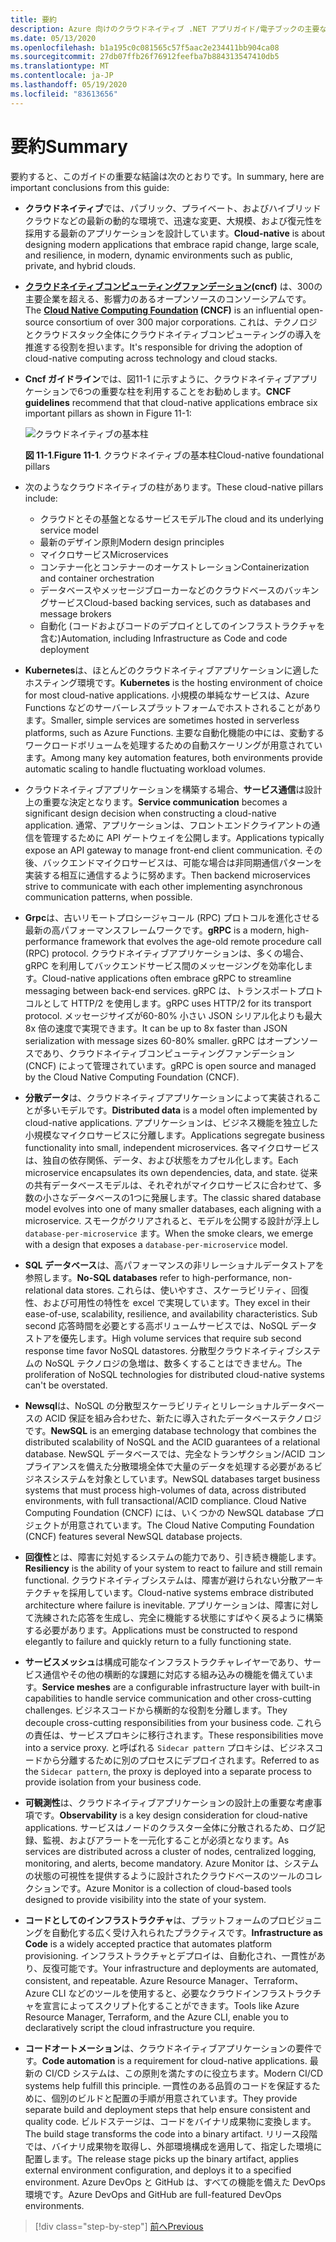 ```yaml
---
title: 要約
description: Azure 向けのクラウドネイティブ .NET アプリガイド/電子ブックの主要な結論の概要です。
ms.date: 05/13/2020
ms.openlocfilehash: b1a195c0c081565c57f5aac2e234411bb904ca08
ms.sourcegitcommit: 27db07ffb26f76912feefba7b884313547410db5
ms.translationtype: MT
ms.contentlocale: ja-JP
ms.lasthandoff: 05/19/2020
ms.locfileid: "83613656"
---
```

# <a name="summary"></a><span data-ttu-id="3248a-103">要約</span><span class="sxs-lookup"><span data-stu-id="3248a-103">Summary</span></span>

<span data-ttu-id="3248a-104">要約すると、このガイドの重要な結論は次のとおりです。</span><span class="sxs-lookup"><span data-stu-id="3248a-104">In summary, here are important conclusions from this guide:</span></span>

- <span data-ttu-id="3248a-105">**クラウドネイティブ**では、パブリック、プライベート、およびハイブリッドクラウドなどの最新の動的な環境で、迅速な変更、大規模、および復元性を採用する最新のアプリケーションを設計しています。</span><span class="sxs-lookup"><span data-stu-id="3248a-105">**Cloud-native** is about designing modern applications that embrace rapid change, large scale, and resilience, in modern, dynamic environments such as public, private, and hybrid clouds.</span></span>

- <span data-ttu-id="3248a-106">**[クラウドネイティブコンピューティングファンデーション](https://www.cncf.io/)(cncf)** は、300の主要企業を超える、影響力のあるオープンソースのコンソーシアムです。</span><span class="sxs-lookup"><span data-stu-id="3248a-106">The **[Cloud Native Computing Foundation](https://www.cncf.io/) (CNCF)** is an influential open-source consortium of over 300 major corporations.</span></span> <span data-ttu-id="3248a-107">これは、テクノロジとクラウドスタック全体にクラウドネイティブコンピューティングの導入を推進する役割を担います。</span><span class="sxs-lookup"><span data-stu-id="3248a-107">It's responsible for driving the adoption of cloud-native computing across technology and cloud stacks.</span></span>

- <span data-ttu-id="3248a-108">**Cncf ガイドライン**では、図11-1 に示すように、クラウドネイティブアプリケーションで6つの重要な柱を利用することをお勧めします。</span><span class="sxs-lookup"><span data-stu-id="3248a-108">**CNCF guidelines** recommend that that cloud-native applications embrace six important pillars as shown in Figure 11-1:</span></span>

  ![クラウドネイティブの基本柱](./media/cloud-native-foundational-pillars.png)

  <span data-ttu-id="3248a-110">**図 11-1**.</span><span class="sxs-lookup"><span data-stu-id="3248a-110">**Figure 11-1**.</span></span> <span data-ttu-id="3248a-111">クラウドネイティブの基本柱</span><span class="sxs-lookup"><span data-stu-id="3248a-111">Cloud-native foundational pillars</span></span>

- <span data-ttu-id="3248a-112">次のようなクラウドネイティブの柱があります。</span><span class="sxs-lookup"><span data-stu-id="3248a-112">These cloud-native pillars include:</span></span>
  - <span data-ttu-id="3248a-113">クラウドとその基盤となるサービスモデル</span><span class="sxs-lookup"><span data-stu-id="3248a-113">The cloud and its underlying service model</span></span>
  - <span data-ttu-id="3248a-114">最新のデザイン原則</span><span class="sxs-lookup"><span data-stu-id="3248a-114">Modern design principles</span></span>
  - <span data-ttu-id="3248a-115">マイクロサービス</span><span class="sxs-lookup"><span data-stu-id="3248a-115">Microservices</span></span>
  - <span data-ttu-id="3248a-116">コンテナー化とコンテナーのオーケストレーション</span><span class="sxs-lookup"><span data-stu-id="3248a-116">Containerization and container orchestration</span></span>
  - <span data-ttu-id="3248a-117">データベースやメッセージブローカーなどのクラウドベースのバッキングサービス</span><span class="sxs-lookup"><span data-stu-id="3248a-117">Cloud-based backing services, such as databases and message brokers</span></span>
  - <span data-ttu-id="3248a-118">自動化 (コードおよびコードのデプロイとしてのインフラストラクチャを含む)</span><span class="sxs-lookup"><span data-stu-id="3248a-118">Automation, including Infrastructure as Code and code deployment</span></span>

- <span data-ttu-id="3248a-119">**Kubernetes**は、ほとんどのクラウドネイティブアプリケーションに適したホスティング環境です。</span><span class="sxs-lookup"><span data-stu-id="3248a-119">**Kubernetes** is the hosting environment of choice for most cloud-native applications.</span></span> <span data-ttu-id="3248a-120">小規模の単純なサービスは、Azure Functions などのサーバーレスプラットフォームでホストされることがあります。</span><span class="sxs-lookup"><span data-stu-id="3248a-120">Smaller, simple services are sometimes hosted in serverless platforms, such as Azure Functions.</span></span> <span data-ttu-id="3248a-121">主要な自動化機能の中には、変動するワークロードボリュームを処理するための自動スケーリングが用意されています。</span><span class="sxs-lookup"><span data-stu-id="3248a-121">Among many key automation features, both environments provide automatic scaling to handle fluctuating workload volumes.</span></span>

- <span data-ttu-id="3248a-122">クラウドネイティブアプリケーションを構築する場合、**サービス通信**は設計上の重要な決定となります。</span><span class="sxs-lookup"><span data-stu-id="3248a-122">**Service communication** becomes a significant design decision when constructing a cloud-native application.</span></span> <span data-ttu-id="3248a-123">通常、アプリケーションは、フロントエンドクライアントの通信を管理するために API ゲートウェイを公開します。</span><span class="sxs-lookup"><span data-stu-id="3248a-123">Applications typically expose an API gateway to manage front-end client communication.</span></span> <span data-ttu-id="3248a-124">その後、バックエンドマイクロサービスは、可能な場合は非同期通信パターンを実装する相互に通信するように努めます。</span><span class="sxs-lookup"><span data-stu-id="3248a-124">Then backend microservices strive to communicate with each other implementing asynchronous communication patterns, when possible.</span></span>

- <span data-ttu-id="3248a-125">**Grpc**は、古いリモートプロシージャコール (RPC) プロトコルを進化させる最新の高パフォーマンスフレームワークです。</span><span class="sxs-lookup"><span data-stu-id="3248a-125">**gRPC** is a modern, high-performance framework that evolves the age-old remote procedure call (RPC) protocol.</span></span> <span data-ttu-id="3248a-126">クラウドネイティブアプリケーションは、多くの場合、gRPC を利用してバックエンドサービス間のメッセージングを効率化します。</span><span class="sxs-lookup"><span data-stu-id="3248a-126">Cloud-native applications often embrace gRPC to streamline messaging between back-end services.</span></span> <span data-ttu-id="3248a-127">gRPC は、トランスポートプロトコルとして HTTP/2 を使用します。</span><span class="sxs-lookup"><span data-stu-id="3248a-127">gRPC uses HTTP/2 for its transport protocol.</span></span> <span data-ttu-id="3248a-128">メッセージサイズが60-80% 小さい JSON シリアル化よりも最大8x 倍の速度で実現できます。</span><span class="sxs-lookup"><span data-stu-id="3248a-128">It can be up to 8x faster than JSON serialization with message sizes 60-80% smaller.</span></span> <span data-ttu-id="3248a-129">gRPC はオープンソースであり、クラウドネイティブコンピューティングファンデーション (CNCF) によって管理されています。</span><span class="sxs-lookup"><span data-stu-id="3248a-129">gRPC is open source and managed by the Cloud Native Computing Foundation (CNCF).</span></span>

- <span data-ttu-id="3248a-130">**分散データ**は、クラウドネイティブアプリケーションによって実装されることが多いモデルです。</span><span class="sxs-lookup"><span data-stu-id="3248a-130">**Distributed data** is a model often implemented by cloud-native applications.</span></span> <span data-ttu-id="3248a-131">アプリケーションは、ビジネス機能を独立した小規模なマイクロサービスに分離します。</span><span class="sxs-lookup"><span data-stu-id="3248a-131">Applications segregate business functionality into small, independent microservices.</span></span> <span data-ttu-id="3248a-132">各マイクロサービスは、独自の依存関係、データ、および状態をカプセル化します。</span><span class="sxs-lookup"><span data-stu-id="3248a-132">Each microservice encapsulates its own dependencies, data, and state.</span></span> <span data-ttu-id="3248a-133">従来の共有データベースモデルは、それぞれがマイクロサービスに合わせて、多数の小さなデータベースの1つに発展します。</span><span class="sxs-lookup"><span data-stu-id="3248a-133">The classic shared database model evolves into one of many smaller databases, each aligning with a microservice.</span></span> <span data-ttu-id="3248a-134">スモークがクリアされると、モデルを公開する設計が浮上し `database-per-microservice` ます。</span><span class="sxs-lookup"><span data-stu-id="3248a-134">When the smoke clears, we emerge with a design that exposes a `database-per-microservice` model.</span></span>

- <span data-ttu-id="3248a-135">**SQL データベース**は、高パフォーマンスの非リレーショナルデータストアを参照します。</span><span class="sxs-lookup"><span data-stu-id="3248a-135">**No-SQL databases** refer to high-performance, non-relational data stores.</span></span> <span data-ttu-id="3248a-136">これらは、使いやすさ、スケーラビリティ、回復性、および可用性の特性を excel で実現しています。</span><span class="sxs-lookup"><span data-stu-id="3248a-136">They excel in their ease-of-use, scalability, resilience, and availability characteristics.</span></span> <span data-ttu-id="3248a-137">Sub second 応答時間を必要とする高ボリュームサービスでは、NoSQL データストアを優先します。</span><span class="sxs-lookup"><span data-stu-id="3248a-137">High volume services that require sub second response time favor NoSQL datastores.</span></span> <span data-ttu-id="3248a-138">分散型クラウドネイティブシステムの NoSQL テクノロジの急増は、数多くすることはできません。</span><span class="sxs-lookup"><span data-stu-id="3248a-138">The proliferation of NoSQL technologies for distributed cloud-native systems can't be overstated.</span></span>

- <span data-ttu-id="3248a-139">**Newsql**は、NoSQL の分散型スケーラビリティとリレーショナルデータベースの ACID 保証を組み合わせた、新たに導入されたデータベーステクノロジです。</span><span class="sxs-lookup"><span data-stu-id="3248a-139">**NewSQL** is an emerging database technology that combines the distributed scalability of NoSQL and the ACID guarantees of a relational database.</span></span> <span data-ttu-id="3248a-140">NewSQL データベースでは、完全なトランザクション/ACID コンプライアンスを備えた分散環境全体で大量のデータを処理する必要があるビジネスシステムを対象としています。</span><span class="sxs-lookup"><span data-stu-id="3248a-140">NewSQL databases target business systems that must process high-volumes of data, across distributed environments, with full transactional/ACID compliance.</span></span> <span data-ttu-id="3248a-141">Cloud Native Computing Foundation (CNCF) には、いくつかの NewSQL database プロジェクトが用意されています。</span><span class="sxs-lookup"><span data-stu-id="3248a-141">The Cloud Native Computing Foundation (CNCF) features several NewSQL database projects.</span></span>

- <span data-ttu-id="3248a-142">**回復性**とは、障害に対処するシステムの能力であり、引き続き機能します。</span><span class="sxs-lookup"><span data-stu-id="3248a-142">**Resiliency** is the ability of your system to react to failure and still remain functional.</span></span> <span data-ttu-id="3248a-143">クラウドネイティブシステムは、障害が避けられない分散アーキテクチャを採用しています。</span><span class="sxs-lookup"><span data-stu-id="3248a-143">Cloud-native systems embrace distributed architecture where failure is inevitable.</span></span> <span data-ttu-id="3248a-144">アプリケーションは、障害に対して洗練された応答を生成し、完全に機能する状態にすばやく戻るように構築する必要があります。</span><span class="sxs-lookup"><span data-stu-id="3248a-144">Applications must be constructed to respond elegantly to failure and quickly return to a fully functioning state.</span></span>

- <span data-ttu-id="3248a-145">**サービスメッシュ**は構成可能なインフラストラクチャレイヤーであり、サービス通信やその他の横断的な課題に対応する組み込みの機能を備えています。</span><span class="sxs-lookup"><span data-stu-id="3248a-145">**Service meshes** are a configurable infrastructure layer with built-in capabilities to handle service communication and other cross-cutting challenges.</span></span> <span data-ttu-id="3248a-146">ビジネスコードから横断的な役割を分離します。</span><span class="sxs-lookup"><span data-stu-id="3248a-146">They decouple cross-cutting responsibilities from your business code.</span></span> <span data-ttu-id="3248a-147">これらの責任は、サービスプロキシに移行されます。</span><span class="sxs-lookup"><span data-stu-id="3248a-147">These responsibilities move into a service proxy.</span></span> <span data-ttu-id="3248a-148">と呼ばれる `Sidecar pattern` プロキシは、ビジネスコードから分離するために別のプロセスにデプロイされます。</span><span class="sxs-lookup"><span data-stu-id="3248a-148">Referred to as the `Sidecar pattern`, the proxy is deployed into a separate process to provide isolation from your business code.</span></span>

- <span data-ttu-id="3248a-149">**可観測性**は、クラウドネイティブアプリケーションの設計上の重要な考慮事項です。</span><span class="sxs-lookup"><span data-stu-id="3248a-149">**Observability** is a key design consideration for cloud-native applications.</span></span> <span data-ttu-id="3248a-150">サービスはノードのクラスター全体に分散されるため、ログ記録、監視、およびアラートを一元化することが必須となります。</span><span class="sxs-lookup"><span data-stu-id="3248a-150">As services are distributed across a cluster of nodes, centralized logging, monitoring, and alerts, become mandatory.</span></span> <span data-ttu-id="3248a-151">Azure Monitor は、システムの状態の可視性を提供するように設計されたクラウドベースのツールのコレクションです。</span><span class="sxs-lookup"><span data-stu-id="3248a-151">Azure Monitor is a collection of cloud-based tools designed to provide visibility into the state of your system.</span></span>

- <span data-ttu-id="3248a-152">**コードとしてのインフラストラクチャ**は、プラットフォームのプロビジョニングを自動化する広く受け入れられたプラクティスです。</span><span class="sxs-lookup"><span data-stu-id="3248a-152">**Infrastructure as Code** is a widely accepted practice that automates platform provisioning.</span></span> <span data-ttu-id="3248a-153">インフラストラクチャとデプロイは、自動化され、一貫性があり、反復可能です。</span><span class="sxs-lookup"><span data-stu-id="3248a-153">Your infrastructure and deployments are automated, consistent, and repeatable.</span></span> <span data-ttu-id="3248a-154">Azure Resource Manager、Terraform、Azure CLI などのツールを使用すると、必要なクラウドインフラストラクチャを宣言によってスクリプト化することができます。</span><span class="sxs-lookup"><span data-stu-id="3248a-154">Tools like Azure Resource Manager, Terraform, and the Azure CLI, enable you to declaratively script the cloud infrastructure you require.</span></span>

- <span data-ttu-id="3248a-155">**コードオートメーション**は、クラウドネイティブアプリケーションの要件です。</span><span class="sxs-lookup"><span data-stu-id="3248a-155">**Code automation** is a requirement for cloud-native applications.</span></span> <span data-ttu-id="3248a-156">最新の CI/CD システムは、この原則を満たすのに役立ちます。</span><span class="sxs-lookup"><span data-stu-id="3248a-156">Modern CI/CD systems help fulfill this principle.</span></span> <span data-ttu-id="3248a-157">一貫性のある品質のコードを保証するために、個別のビルドと配置の手順が用意されています。</span><span class="sxs-lookup"><span data-stu-id="3248a-157">They provide separate build and deployment steps that help ensure consistent and quality code.</span></span> <span data-ttu-id="3248a-158">ビルドステージは、コードをバイナリ成果物に変換します。</span><span class="sxs-lookup"><span data-stu-id="3248a-158">The build stage transforms the code into a binary artifact.</span></span> <span data-ttu-id="3248a-159">リリース段階では、バイナリ成果物を取得し、外部環境構成を適用して、指定した環境に配置します。</span><span class="sxs-lookup"><span data-stu-id="3248a-159">The release stage picks up the binary artifact, applies external environment configuration, and deploys it to a specified environment.</span></span> <span data-ttu-id="3248a-160">Azure DevOps と GitHub は、すべての機能を備えた DevOps 環境です。</span><span class="sxs-lookup"><span data-stu-id="3248a-160">Azure DevOps and GitHub are full-featured DevOps environments.</span></span>

>[!div class="step-by-step"]
>[<span data-ttu-id="3248a-161">前へ</span><span class="sxs-lookup"><span data-stu-id="3248a-161">Previous</span></span>](application-bundles.md)
